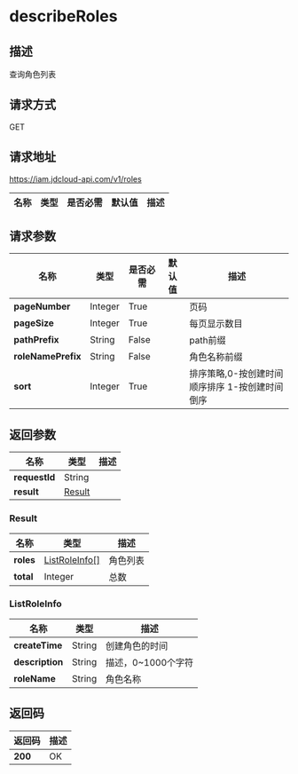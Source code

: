 # describeRoles


## 描述
查询角色列表

## 请求方式
GET

## 请求地址
https://iam.jdcloud-api.com/v1/roles

|名称|类型|是否必需|默认值|描述|
|---|---|---|---|---|

## 请求参数
|名称|类型|是否必需|默认值|描述|
|---|---|---|---|---|
|**pageNumber**|Integer|True||页码|
|**pageSize**|Integer|True||每页显示数目|
|**pathPrefix**|String|False||path前缀|
|**roleNamePrefix**|String|False||角色名称前缀|
|**sort**|Integer|True||排序策略,0-按创建时间顺序排序  1-按创建时间倒序|


## 返回参数
|名称|类型|描述|
|---|---|---|
|**requestId**|String||
|**result**|[Result](##Result)||


### <a name="Result">Result</a>
|名称|类型|描述|
|---|---|---|
|**roles**|[ListRoleInfo[]](##ListRoleInfo)|角色列表|
|**total**|Integer|总数|
### <a name="ListRoleInfo">ListRoleInfo</a>
|名称|类型|描述|
|---|---|---|
|**createTime**|String|创建角色的时间|
|**description**|String|描述，0~1000个字符|
|**roleName**|String|角色名称|

## 返回码
|返回码|描述|
|---|---|
|**200**|OK|
